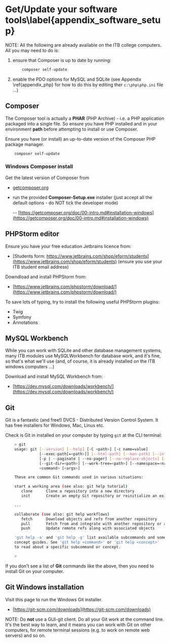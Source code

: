 

# Get/Update your software tools\label{appendix_software_setup}

NOTE: All the following are already available on the ITB college computers. All you may need to do is:

1. ensure that Composer is up to date by running:

    ```bash
        composer self-update
    ```

2. enable the PDO options for MySQL and SQLite (see Appendix \ref{appendix_php} for how to do this by editing ther `c:\php\php.ini` file ...)


## Composer

The Composer tool is actually a **PHAR** (PHP Archive) - i.e. a PHP application packaged into a single file. So ensure you have PHP installed and in your environment **path** before attempting to install or use Composer.

Ensure you have (or install) an up-to-date version of the Composer PHP package manager.

```bash
    composer self-update
```

### Windows Composer install

Get the latest version of Composer from

- [getcomposer.org](https://getcomposer.org/)

- run the provided **Composer-Setup.exe** installer (just accept all the default options - do NOT tick the developer mode)

    -- [https://getcomposer.org/doc/00-intro.md#installation-windows](https://getcomposer.org/doc/00-intro.md#installation-windows)

## PHPStorm editor

Ensure you have your free education Jetbrains licence from:

- [Students form: https://www.jetbrains.com/shop/eform/students](https://www.jetbrains.com/shop/eform/students) (ensure you use your ITB student email address)

Downdload and install PHPStorm from:

- [https://www.jetbrains.com/phpstorm/download/](https://www.jetbrains.com/phpstorm/download/)

To save lots of typing, try to install the following useful PHPStorm plugins:

- Twig
- Symfony
- Annotations

## MySQL Workbench

While you can work with SQLite and other database management systems, many ITB modules use MySQLWorkbench for database work, and it's fine, so that's what we'll use (and, of course, it is already installed on the ITB windows computers ...)

Download and install MySQL Workbench from:

- [https://dev.mysql.com/downloads/workbench/](https://dev.mysql.com/downloads/workbench/)

## Git

Git is a fantastic (and free!) DVCS - Distributed Version Control System. It has free installers for Windows, Mac, Linus etc.

Check is Git in installed on your computer by typing `git` at the CLI terminal:

```bash
    > git
    usage: git [--version] [--help] [-C <path>] [-c name=value]
               [--exec-path[=<path>]] [--html-path] [--man-path] [--info-path]
               [-p | --paginate | --no-pager] [--no-replace-objects] [--bare]
               [--git-dir=<path>] [--work-tree=<path>] [--namespace=<name>]
               <command> [<args>]

    These are common Git commands used in various situations:

    start a working area (see also: git help tutorial)
       clone      Clone a repository into a new directory
       init       Create an empty Git repository or reinitialize an existing one

    ...

    collaborate (see also: git help workflows)
       fetch      Download objects and refs from another repository
       pull       Fetch from and integrate with another repository or a local branch
       push       Update remote refs along with associated objects

    'git help -a' and 'git help -g' list available subcommands and some
    concept guides. See 'git help <command>' or 'git help <concept>'
    to read about a specific subcommand or concept.

    >
```

If you don't see a list of **Git** commands like the above, then you need to install Git on your computer.

## Git Windows installation

Visit this page to run the Windows Git installer.

- [https://git-scm.com/downloads](https://git-scm.com/downloads)

NOTE: Do **not** use a GUI-git client. Do all your Git work at the command line. It's the best way to learn, and it means you can work with Git on other computers, for remote terminal sessions (e.g. to work on remote web servers) and so on.

